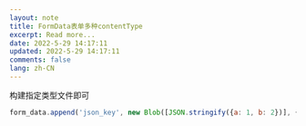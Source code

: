 ```yaml
---
layout: note
title: FormData表单多种contentType
excerpt: Read more...
date: 2022-5-29 14:17:11
updated: 2022-5-29 14:17:11
comments: false
lang: zh-CN
---
```


构建指定类型文件即可

```js
form_data.append('json_key', new Blob([JSON.stringify({a: 1, b: 2})], {type: 'application/json'}))
```
  